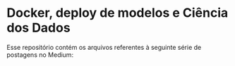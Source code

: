 # Docker, deploy de modelos e Ciência dos Dados

Esse repositório contém os arquivos referentes à seguinte série de postagens no Medium:

<links>
